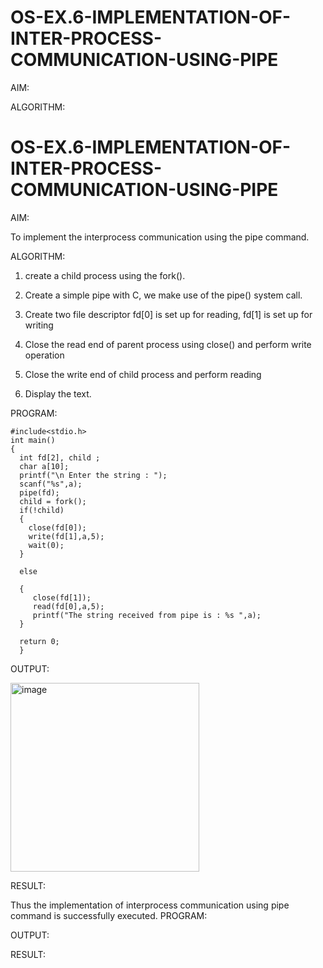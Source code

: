 # OS-EX.6-IMPLEMENTATION-OF-INTER-PROCESS-COMMUNICATION-USING-PIPE

AIM:

ALGORITHM:

# OS-EX.6-IMPLEMENTATION-OF-INTER-PROCESS-COMMUNICATION-USING-PIPE

AIM:

 To implement the interprocess  communication using the pipe command.

 
ALGORITHM:

1. create a child process using the fork().


2. Create a simple pipe with C, we make use of the pipe() system call.


3.	Create two file descriptor fd[0] is set up for reading, fd[1] is set up for writing


4.	Close the read end of parent process using close() and perform write operation


5.	Close the write end of child process and perform reading


6.	Display the text.




PROGRAM:


    #include<stdio.h>
    int main()
    {
      int fd[2], child ;
      char a[10];
      printf("\n Enter the string : ");
      scanf("%s",a);
      pipe(fd);
      child = fork();
      if(!child)
      {
        close(fd[0]);
        write(fd[1],a,5);
        wait(0);
      }

      else

      {
         close(fd[1]);
         read(fd[0],a,5);
         printf("The string received from pipe is : %s ",a);
      }

      return 0;
      }



OUTPUT:

<img width="302" alt="image" src="https://github.com/AlluguriSrikrishnateja/OS-EX.6-IMPLEMENTATION-OF-INTER-PROCESS-COMMUNICATION-USING-PIPE/assets/118343892/9b3248f0-bb50-4bbd-b1d6-6ead496e59c2">





RESULT:


Thus the implementation of interprocess communication using pipe command is successfully executed.
PROGRAM:



OUTPUT:


RESULT:
